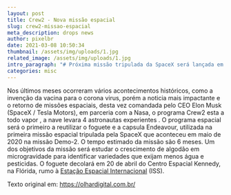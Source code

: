 ```yaml
---
layout: post
title: Crew2 - Nova missão espacial
slug: crew2-missao-espacial
meta_description: drops news
author: pixelbr
date: 2021-03-08 10:50:34
thumbnail: /assets/img/uploads/1.jpg
related_image: /assets/img/uploads/1.jpg
intro_paragraph: "# Próxima missão tripulada da SpaceX será lançada em abril."
categories: misc
---
```



Nos últimos meses  ocorreram vários acontecimentos históricos, como a invenção da vacina para o corona virus, porém a noticia mais impactante e o retorno de missões espaciais, desta vez comandada pelo CEO Elon Musk (SpaceX / Tesla Motors), em parceria com a Nasa, o programa Crew2 esta a todo vapor , a nave levara 4 astronautas experientes . O programa espacial será o primeiro a reutilizar o foguete e a capsula Endeavour, utilizada na primeira missão espacial tripulada pela SpaceX que aconteceu em maio de 2020 na missão Demo-2. O tempo estimado da missão são 6 meses. Um dos objetivos da missão será estudar o crescimento de algodão em microgravidade para identificar variedades que exijam menos água e pesticidas. O foguete decolará em 20 de abril do Centro Espacial Kennedy, na Flórida, rumo à [Estação Espacial Internacional](https://olhardigital.com.br/2021/01/19/noticias/aprenda-a-ver-a-estacao-espacial-internacional-no-ceu/) (ISS).



Texto original em: https://olhardigital.com.br/
